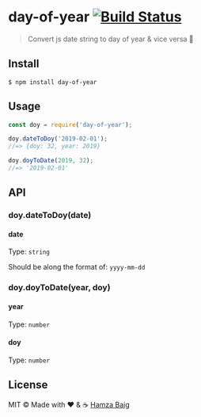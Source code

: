 # day-of-year [![Build Status](https://travis-ci.com/hamxabaig/day-of-year.svg?branch=master)](https://travis-ci.com/hamxabaig/day-of-year)

> Convert js date string to day of year &amp; vice versa :tada:


## Install

```
$ npm install day-of-year
```


## Usage

```js
const doy = require('day-of-year');

doy.dateToDoy('2019-02-01');
//=> {doy: 32, year: 2019}

doy.doyToDate(2019, 32);
//=> '2019-02-01'
```


## API

### doy.dateToDoy(date)

#### date

Type: `string`

Should be along the format of: `yyyy-mm-dd`

### doy.doyToDate(year, doy)

#### year

Type: `number`

#### doy

Type: `number`


## License

MIT © Made with ❤️ & ☕️ [Hamza Baig](http://hamxabaig.github.io)
